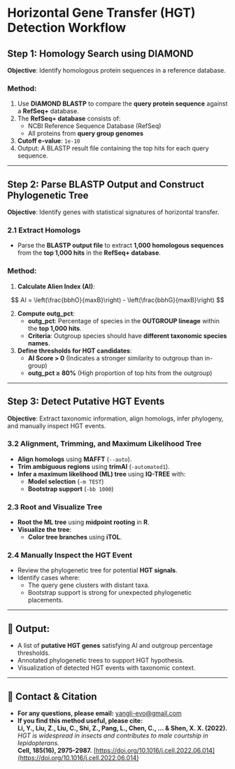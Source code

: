 # Horizontal Gene Transfer (HGT) Detection Workflow

## Step 1: Homology Search using DIAMOND
**Objective**: Identify homologous protein sequences in a reference database.

### Method:
1. Use **DIAMOND BLASTP** to compare the **query protein sequence** against a **RefSeq+** database.
2. The **RefSeq+ database** consists of:
   - NCBI Reference Sequence Database (RefSeq)
   - All proteins from **query group genomes**
3. **Cutoff e-value**: `1e-10`
4. Output: A BLASTP result file containing the top hits for each query sequence.

---

## Step 2: Parse BLASTP Output and Construct Phylogenetic Tree
**Objective**: Identify genes with statistical signatures of horizontal transfer.


### **2.1 Extract Homologs**
- Parse the **BLASTP output file** to extract **1,000 homologous sequences** from the **top 1,000 hits** in the **RefSeq+ database**.
### Method:
1. **Calculate Alien Index (AI)**:

$$ AI = \left(\frac{bbhO}{maxB}\right) - \left(\frac{bbhG}{maxB}\right) $$

2. **Compute outg_pct**:
   - **outg_pct**: Percentage of species in the **OUTGROUP lineage** within the **top 1,000 hits**.
   - **Criteria**: Outgroup species should have **different taxonomic species names**.
3. **Define thresholds for HGT candidates**:
   - **AI Score > 0** (Indicates a stronger similarity to outgroup than in-group)
   - **outg_pct ≥ 80%** (High proportion of top hits from the outgroup)
     


---

## Step 3: Detect Putative HGT Events
**Objective**: Extract taxonomic information, align homologs, infer phylogeny, and manually inspect HGT events.

### **3.2 Alignment, Trimming, and Maximum Likelihood Tree**
- **Align homologs** using **MAFFT** (`--auto`).
- **Trim ambiguous regions** using **trimAl** (`-automated1`).
- **Infer a maximum likelihood (ML) tree** using **IQ-TREE** with:
  - **Model selection** (`-m TEST`)
  - **Bootstrap support** (`-bb 1000`)

### **2.3 Root and Visualize Tree**
- **Root the ML tree** using **midpoint rooting** in **R**.
- **Visualize the tree**:
  - **Color tree branches** using **iTOL**.

### **2.4 Manually Inspect the HGT Event**
- Review the phylogenetic tree for potential **HGT signals**.
- Identify cases where:
  - The query gene clusters with distant taxa.
  - Bootstrap support is strong for unexpected phylogenetic placements.

---

## 🔹 Output:
- A list of **putative HGT genes** satisfying AI and outgroup percentage thresholds.
- Annotated phylogenetic trees to support HGT hypothesis.
- Visualization of detected HGT events with taxonomic context.

---

## 📌 Contact & Citation
- **For any questions, please email:** yangli-evo@gmail.com  
- **If you find this method useful, please cite:**  
**Li, Y., Liu, Z., Liu, C., Shi, Z., Pang, L., Chen, C., ... & Shen, X. X. (2022).**  
*HGT is widespread in insects and contributes to male courtship in lepidopterans.*  
**Cell, 185(16), 2975-2987.** [https://doi.org/10.1016/j.cell.2022.06.014](https://doi.org/10.1016/j.cell.2022.06.014)
